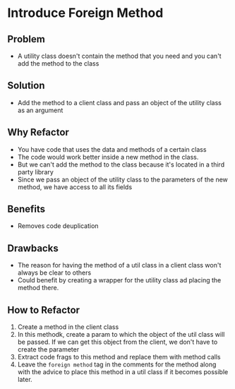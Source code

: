 # Introduce Foreign Method

## Problem
- A utility class doesn't contain the method that you need and you can't add the method to the class

## Solution
- Add the method to a client class and pass an object of the utility class as an argument

## Why Refactor
- You have code that uses the data and methods of a certain class
- The code would work better inside a new method in the class.
- But we can't add the method to the class because it's located in a third party library
- Since we pass an object of the utility class to the parameters of the new method, we have access to all its fields

## Benefits

- Removes code deuplication

## Drawbacks

- The reason for having the method of a util class in a client class won't always be clear to others
- Could benefit by creating a wrapper for the utility class ad placing the method there.

## How to Refactor

1. Create a method in the client class
2. In this methodk, create a param to which the object of the util class will be passed. If we can get this object from the client, we don't have to create the parameter
3. Extract code frags to this method and replace them with method calls
4. Leave the `foreign method` tag in the comments for the method along with the advice to place this method in a util class if it becomes possible later.